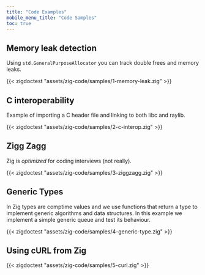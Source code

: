```yaml
---
title: "Code Examples"
mobile_menu_title: "Code Samples"
toc: true
---
```


## Memory leak detection
Using `std.GeneralPurposeAllocator` you can track double frees and memory leaks.

{{< zigdoctest "assets/zig-code/samples/1-memory-leak.zig" >}}


## C interoperability
Example of importing a C header file and linking to both libc and raylib.

{{< zigdoctest "assets/zig-code/samples/2-c-interop.zig" >}}


## Zigg Zagg
Zig is *optimized* for coding interviews (not really).

{{< zigdoctest "assets/zig-code/samples/3-ziggzagg.zig" >}}


## Generic Types
In Zig types are comptime values and we use functions that return a type to implement generic algorithms and data structures. In this example we implement a simple generic queue and test its behaviour.

{{< zigdoctest "assets/zig-code/samples/4-generic-type.zig" >}}


## Using cURL from Zig

{{< zigdoctest "assets/zig-code/samples/5-curl.zig" >}}
